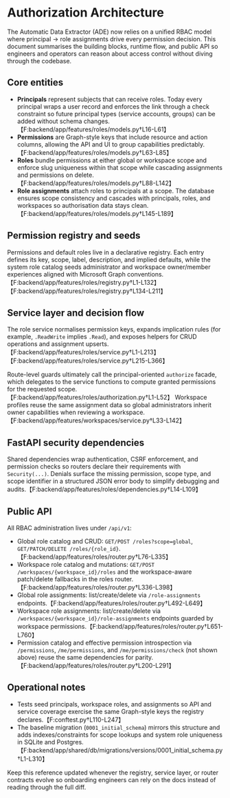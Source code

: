 # Authorization Architecture

The Automatic Data Extractor (ADE) now relies on a unified RBAC model where
principal → role assignments drive every permission decision. This document
summarises the building blocks, runtime flow, and public API so engineers and
operators can reason about access control without diving through the codebase.

## Core entities

- **Principals** represent subjects that can receive roles. Today every
  principal wraps a user record and enforces the link through a check constraint
  so future principal types (service accounts, groups) can be added without
  schema changes.【F:backend/app/features/roles/models.py†L16-L61】
- **Permissions** are Graph-style keys that include resource and action columns,
  allowing the API and UI to group capabilities predictably.【F:backend/app/features/roles/models.py†L63-L85】
- **Roles** bundle permissions at either global or workspace scope and enforce
  slug uniqueness within that scope while cascading assignments and permissions
  on delete.【F:backend/app/features/roles/models.py†L88-L142】
- **Role assignments** attach roles to principals at a scope. The database
  ensures scope consistency and cascades with principals, roles, and workspaces
  so authorisation data stays clean.【F:backend/app/features/roles/models.py†L145-L189】

## Permission registry and seeds

Permissions and default roles live in a declarative registry. Each entry defines
its key, scope, label, description, and implied defaults, while the system role
catalog seeds administrator and workspace owner/member experiences aligned with
Microsoft Graph conventions.【F:backend/app/features/roles/registry.py†L1-L132】【F:backend/app/features/roles/registry.py†L134-L211】

## Service layer and decision flow

The role service normalises permission keys, expands implication rules (for
example, `.ReadWrite` implies `.Read`), and exposes helpers for CRUD operations
and assignment upserts.【F:backend/app/features/roles/service.py†L1-L213】【F:backend/app/features/roles/service.py†L215-L366】

Route-level guards ultimately call the principal-oriented `authorize` facade,
which delegates to the service functions to compute granted permissions for the
requested scope.【F:backend/app/features/roles/authorization.py†L1-L52】 Workspace
profiles reuse the same assignment data so global administrators inherit owner
capabilities when reviewing a workspace.【F:backend/app/features/workspaces/service.py†L33-L142】

## FastAPI security dependencies

Shared dependencies wrap authentication, CSRF enforcement, and permission checks
so routers declare their requirements with `Security(...)`. Denials surface the
missing permission, scope type, and scope identifier in a structured JSON error
body to simplify debugging and audits.【F:backend/app/features/roles/dependencies.py†L14-L109】

## Public API

All RBAC administration lives under `/api/v1`:

- Global role catalog and CRUD: `GET/POST /roles?scope=global`, `GET/PATCH/DELETE
  /roles/{role_id}`.【F:backend/app/features/roles/router.py†L76-L335】
- Workspace role catalog and mutations: `GET/POST /workspaces/{workspace_id}/roles`
  and the workspace-aware patch/delete fallbacks in the roles router.【F:backend/app/features/roles/router.py†L336-L398】
- Global role assignments: list/create/delete via
  `/role-assignments` endpoints.【F:backend/app/features/roles/router.py†L492-L649】
- Workspace role assignments: list/create/delete via
  `/workspaces/{workspace_id}/role-assignments` endpoints guarded by workspace
  permissions.【F:backend/app/features/roles/router.py†L651-L760】
- Permission catalog and effective permission introspection via
  `/permissions`, `/me/permissions`, and `/me/permissions/check` (not shown
  above) reuse the same dependencies for parity.【F:backend/app/features/roles/router.py†L200-L291】

## Operational notes

- Tests seed principals, workspace roles, and assignments so API and service
  coverage exercise the same Graph-style keys the registry declares.【F:conftest.py†L110-L247】
- The baseline migration (`0001_initial_schema`) mirrors this structure and adds
  indexes/constraints for scope lookups and system role uniqueness in SQLite and
  Postgres.【F:backend/app/shared/db/migrations/versions/0001_initial_schema.py†L1-L310】

Keep this reference updated whenever the registry, service layer, or router
contracts evolve so onboarding engineers can rely on the docs instead of reading
through the full diff.
